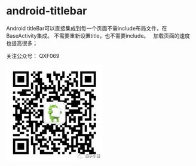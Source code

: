 # android-titlebar
Android titleBar可以直接集成到每一个页面不需include布局文件，在BaseActivity集成。
不需要重新设置title，也不需要include。
 
加载页面的速度也提高很多；


关注公众号：
QXF069

![avatar](https://github.com/qxf323/-Android-/blob/master/img/gzh.jpg)

